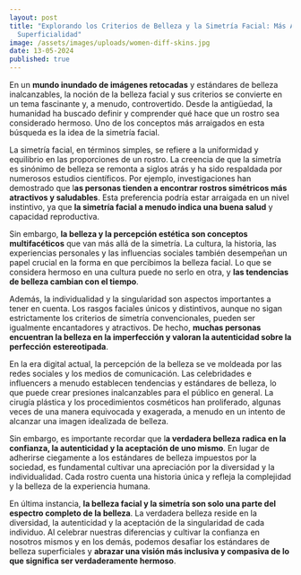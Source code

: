 ```yaml
---
layout: post
title: "Explorando los Criterios de Belleza y la Simetría Facial: Más Allá de la
  Superficialidad"
image: /assets/images/uploads/women-diff-skins.jpg
date: 13-05-2024
published: true
---
```

En un **mundo inundado de imágenes retocadas** y estándares de belleza inalcanzables, la noción de la belleza facial y sus criterios se convierte en un tema fascinante y, a menudo, controvertido. Desde la antigüedad, la humanidad ha buscado definir y comprender qué hace que un rostro sea considerado hermoso. Uno de los conceptos más arraigados en esta búsqueda es la idea de la simetría facial.

La simetría facial, en términos simples, se refiere a la uniformidad y equilibrio en las proporciones de un rostro. La creencia de que la simetría es sinónimo de belleza se remonta a siglos atrás y ha sido respaldada por numerosos estudios científicos. Por ejemplo, investigaciones han demostrado que l**as personas tienden a encontrar rostros simétricos más atractivos y saludables**. Esta preferencia podría estar arraigada en un nivel instintivo, ya que **la simetría facial a menudo indica una buena salud** y capacidad reproductiva.

Sin embargo, **la belleza y la percepción estética son conceptos multifacéticos** que van más allá de la simetría. La cultura, la historia, las experiencias personales y las influencias sociales también desempeñan un papel crucial en la forma en que percibimos la belleza facial. Lo que se considera hermoso en una cultura puede no serlo en otra, y **las tendencias de belleza cambian con el tiempo**.

Además, la individualidad y la singularidad son aspectos importantes a tener en cuenta. Los rasgos faciales únicos y distintivos, aunque no sigan estrictamente los criterios de simetría convencionales, pueden ser igualmente encantadores y atractivos. De hecho, **muchas personas encuentran la belleza en la imperfección y valoran la autenticidad sobre la perfección estereotipada**.

En la era digital actual, la percepción de la belleza se ve moldeada por las redes sociales y los medios de comunicación. Las celebridades e influencers a menudo establecen tendencias y estándares de belleza, lo que puede crear presiones inalcanzables para el público en general. La cirugía plástica y los procedimientos cosméticos han proliferado, algunas veces de una manera equivocada y exagerada, a menudo en un intento de alcanzar una imagen idealizada de belleza.

Sin embargo, es importante recordar que l**a verdadera belleza radica en la confianza, la autenticidad y la aceptación de uno mismo**. En lugar de adherirse ciegamente a los estándares de belleza impuestos por la sociedad, es fundamental cultivar una apreciación por la diversidad y la individualidad. Cada rostro cuenta una historia única y refleja la complejidad y la belleza de la experiencia humana.

En última instancia, **la belleza facial y la simetría son solo una parte del espectro completo de la belleza**. La verdadera belleza reside en la diversidad, la autenticidad y la aceptación de la singularidad de cada individuo. Al celebrar nuestras diferencias y cultivar la confianza en nosotros mismos y en los demás, podemos desafiar los estándares de belleza superficiales y **abrazar una visión más inclusiva y compasiva de lo que significa ser verdaderamente hermoso**.
